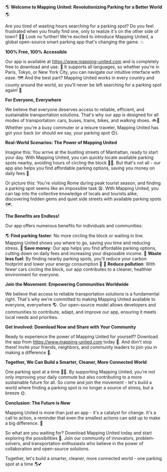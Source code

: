 🌎 **Welcome to Mapping United: Revolutionizing Parking for a Better World** 🌎

Are you tired of wasting hours searching for a parking spot? Do you feel frustrated when you finally find one, only to realize it's on the other side of town? 🚗💨 Look no further! We're excited to introduce Mapping United, a global open-source smart parking app that's changing the game. 💥

**100% Free, 100% Accessible**

Our app is available at https://www.mapping-united.com and is completely free to download and use. 🙌 It supports all languages, so whether you're in Paris, Tokyo, or New York City, you can navigate our intuitive interface with ease. 🗺️ And the best part? Mapping United works in every country and county around the world, so you'll never be left searching for a parking spot again! 🌟

**For Everyone, Everywhere**

We believe that everyone deserves access to reliable, efficient, and sustainable transportation solutions. That's why our app is designed for all modes of transportation: cars, buses, trains, bikes, and walking shoes. 🚲🛫️ Whether you're a busy commuter or a leisure traveler, Mapping United has got your back (or should we say, your parking spot 😊).

**Real-World Scenarios: The Power of Mapping United**

Imagine this: You arrive at the bustling streets of Manhattan, ready to start your day. With Mapping United, you can quickly locate available parking spots nearby, avoiding hours of circling the block 🚗💨. But that's not all - our app also helps you find affordable parking options, saving you money on daily fees 💸.

Or picture this: You're visiting Rome during peak tourist season, and finding a parking spot seems like an impossible task 😩. With Mapping United, you can tap into the collective knowledge of locals and tourists alike, discovering hidden gems and quiet side streets with available parking spots 🗺️.

**The Benefits are Endless!**

Our app offers numerous benefits for individuals and communities:

🌎 **Find parking faster**: No more circling the block or waiting in line. Mapping United shows you where to go, saving you time and reducing stress.
💸 **Save money**: Our app helps you find affordable parking options, cutting down on daily fees and increasing your disposable income.
🚮 **Waste less fuel**: By finding nearby parking spots, you'll reduce your carbon footprint and lower your energy consumption 🌱
🌟 **Reduce pollution**: With fewer cars circling the block, our app contributes to a cleaner, healthier environment for everyone.

**Join the Movement: Empowering Communities Worldwide**

We believe that access to reliable transportation solutions is a fundamental right. That's why we're committed to making Mapping United available to everyone, everywhere 🌎. Our open-source model allows developers and communities to contribute, adapt, and improve our app, ensuring it meets local needs and priorities.

**Get Involved: Download Now and Share with Your Community**

Ready to experience the power of Mapping United for yourself? Download the app from https://www.mapping-united.com today 📲. And don't stop there! Invite your friends, neighbors, and community leaders to join you in making a difference 🌟.

**Together, We Can Build a Smarter, Cleaner, More Connected World**

One parking spot at a time 🚗💪. By supporting Mapping United, you're not only improving your daily commute but also contributing to a more sustainable future for all. So come and join the movement - let's build a world where finding a parking spot is no longer a source of stress, but a breeze 🌞.

**Conclusion: The Future is Now**

Mapping United is more than just an app - it's a catalyst for change. It's a call to action, a reminder that even the smallest actions can add up to make a big difference. 💪

So what are you waiting for? Download Mapping United today and start exploring the possibilities 🚀. Join our community of innovators, problem-solvers, and transportation enthusiasts who believe in the power of collaboration and open-source solutions.

Together, let's build a smarter, cleaner, more connected world - one parking spot at a time 🌎💕